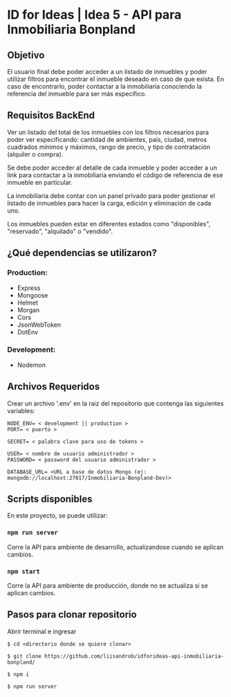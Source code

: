 # ID for Ideas | Idea 5 - API para Inmobiliaria Bonpland

## Objetivo
El usuario final debe poder acceder a un listado de inmuebles y poder utilizar filtros para encontrar el inmueble deseado en caso de que exista. En caso de encontrarlo, poder contactar a la inmobiliaria conociendo la referencia del inmueble para ser más específico.

## Requisitos BackEnd
Ver un listado del total de los inmuebles con los filtros necesarios para poder ver especificando: cantidad de ambientes, país, ciudad, metros cuadrados mínimos y máximos, rango de precio, y tipo de contratación (alquiler o compra).

Se debe poder acceder al detalle de cada inmueble y poder acceder a un link para
contactar a la inmobiliaria enviando el código de referencia de ese inmueble en
particular.

La inmobiliaria debe contar con un panel privado para poder gestionar el listado de inmuebles para hacer la carga, edición y eliminación de cada uno.

Los inmuebles pueden estar en diferentes estados como "disponibles", "reservado",
"alquilado" o "vendido".

## ¿Qué dependencias se utilizaron?

### Production:

- Express
- Mongoose
- Helmet
- Morgan
- Cors
- JsonWebToken
- DotEnv

### Development:

- Nodemon

## Archivos Requeridos

Crear un archivo '.env' en la raiz del repositorio que contenga las siguientes variables:

```
NODE_ENV= < development || production >
PORT= < puerto >

SECRET= < palabra clave para uso de tokens >

USER= < nombre de usuario administrador >
PASSWORD= < password del usuario administrador >

DATABASE_URL= <URL a base de datos Mongo (ej: mongodb://localhost:27017/Inmobiliaria-Bonpland-Dev)>
```

## Scripts disponibles

En este proyecto, se puede utilizar:

### `npm run server`

Corre la API para ambiente de desarrollo, actualizandose cuando se aplican cambios.

### `npm start`

Corre la API para ambiente de producción, donde no se actualiza si se aplican cambios.

## Pasos para clonar repositorio

Abrir terminal e ingresar

```
$ cd <directorio donde se quiere clonar>

$ git clone https://github.com/liisandrob/idforideas-api-inmobiliaria-bonpland/

$ npm i

$ npm run server
```